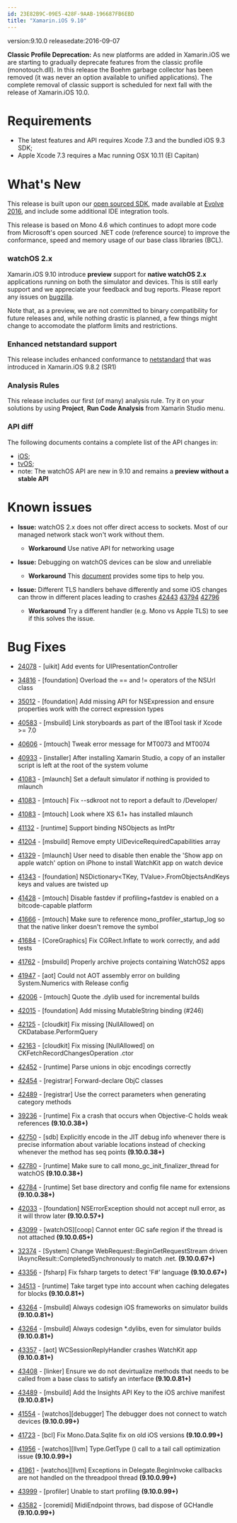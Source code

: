 ```yaml
---
id: 23E82B9C-09E5-428F-9AAB-196687FB6EBD
title: "Xamarin.iOS 9.10"
---
```


version:9.10.0
releasedate:2016-09-07

<div class="note">
	<b>Classic Profile Deprecation:</b>
	As new platforms are added in Xamarin.iOS we are starting to gradually deprecate features from the classic profile (monotouch.dll).
	In this release the Boehm garbage collector has been removed (it was never an option available to unified applications).
	The complete removal of classic support is scheduled for next fall with the release of Xamarin.iOS 10.0.
</div>

Requirements
============

- The latest features and API requires Xcode 7.3 and the bundled iOS 9.3 SDK;
- Apple Xcode 7.3 requires a Mac running OSX 10.11 (El Capitan)

What's New
==========

This release is built upon our [open sourced SDK](https://github.com/xamarin/xamarin-macios),
made available at [Evolve 2016](https://evolve.xamarin.com), and include some additional
IDE integration tools.

This release is based on Mono 4.6 which continues to adopt more code from 
Microsoft's open sourced .NET code (reference source) to improve the conformance,
speed and memory usage of our base class libraries (BCL).

### watchOS 2.x

Xamarin.iOS 9.10 introduce **preview** support for **native watchOS 2.x** applications running on both the simulator and devices. This is still early support and we appreciate your feedback and bug reports. Please report any issues on [bugzilla](https://bugzilla.xamarin.com/).

Note that, as a preview, we are not committed to binary compatibility for future releases and, while nothing drastic is planned, a few things might change to accomodate the platform limits and restrictions.

### Enhanced netstandard support

This release includes enhanced conformance to [netstandard](https://github.com/dotnet/corefx/blob/master/Documentation/architecture/net-platform-standard.md#list-of-net-corefx-apis-and-their-associated-net-platform-standard-version) that was introduced in Xamarin.iOS 9.8.2 (SR1)

### Analysis Rules

This release includes our first (of many) analysis rule. Try it on your solutions by using **Project**, **Run Code Analysis** from Xamarin Studio menu.

### API diff

The following documents contains a complete list of the API changes in:

* [iOS](/releases/ios/api_changes/ios_9.8.0_to_9.10.0);
* [tvOS](/releases/ios/api_changes/tvos_9.8.0_to_9.10.0);
* note: The watchOS API are new in 9.10 and remains a **preview without a stable API**


Known issues
============

* **Issue:** watchOS 2.x does not offer direct access to sockets. Most of our managed network stack won't work without them.
	* **Workaround** Use native API for networking usage

* **Issue:** Debugging on watchOS devices can be slow and unreliable
	* **Workaround** This [document](https://github.com/xamarin/xamarin-macios/wiki/Debugging-on-watchOS-device) provides some tips to help you.
	
* **Issue:** Different TLS handlers behave differently and some iOS changes can throw in different places leading to crashes [42443](https://bugzilla.xamarin.com/show_bug.cgi?id=42443) [43794](https://bugzilla.xamarin.com/show_bug.cgi?id=43794) [42796](https://bugzilla.xamarin.com/show_bug.cgi?id=42796)
	* **Workaround** Try a different handler (e.g. Mono vs Apple TLS) to see if this solves the issue.

Bug Fixes
=========

* [24078](https://bugzilla.xamarin.com/show_bug.cgi?id=24078) - [uikit] Add events for UIPresentationController
* [34816](https://bugzilla.xamarin.com/show_bug.cgi?id=34816) - [foundation] Overload the == and != operators of the NSUrl class
* [35012](https://bugzilla.xamarin.com/show_bug.cgi?id=35012) - [foundation] Add missing API for NSExpression and ensure properties work with the correct expression types
* [40583](https://bugzilla.xamarin.com/show_bug.cgi?id=40583) - [msbuild] Link storyboards as part of the IBTool task if Xcode >= 7.0
* [40606](https://bugzilla.xamarin.com/show_bug.cgi?id=40606) - [mtouch] Tweak error message for MT0073 and MT0074
* [40933](https://bugzilla.xamarin.com/show_bug.cgi?id=40933) - [installer] After installing Xamarin Studio, a copy of an installer script is left at the root of the system volume
* [41083](https://bugzilla.xamarin.com/show_bug.cgi?id=41083) - [mlaunch] Set a default simulator if nothing is provided to mlaunch
* [41083](https://bugzilla.xamarin.com/show_bug.cgi?id=41083) - [mtouch] Fix --sdkroot not to report a default to /Developer/
* [41083](https://bugzilla.xamarin.com/show_bug.cgi?id=41083) - [mtouch] Look where XS 6.1+ has installed mlaunch
* [41132](https://bugzilla.xamarin.com/show_bug.cgi?id=41132) - [runtime] Support binding NSObjects as IntPtr
* [41204](https://bugzilla.xamarin.com/show_bug.cgi?id=41204) - [msbuild] Remove empty UIDeviceRequiredCapabilities array
* [41329](https://bugzilla.xamarin.com/show_bug.cgi?id=41329) - [mlaunch] User need to disable then enable the 'Show app on apple watch' option on iPhone to install WatchKit app on watch device
* [41343](https://bugzilla.xamarin.com/show_bug.cgi?id=41343) - [foundation] NSDictionary<TKey, TValue>.FromObjectsAndKeys keys and values are twisted up 
* [41428](https://bugzilla.xamarin.com/show_bug.cgi?id=41428) - [mtouch] Disable fastdev if profiling+fastdev is enabled on a bitcode-capable platform
* [41666](https://bugzilla.xamarin.com/show_bug.cgi?id=41666) - [mtouch] Make sure to reference mono_profiler_startup_log so that the native linker doesn't remove the symbol
* [41684](https://bugzilla.xamarin.com/show_bug.cgi?id=41684) - [CoreGraphics] Fix CGRect.Inflate to work correctly, and add tests
* [41762](https://bugzilla.xamarin.com/show_bug.cgi?id=41762) - [msbuild] Properly archive projects containing WatchOS2 apps
* [41947](https://bugzilla.xamarin.com/show_bug.cgi?id=41947) - [aot] Could not AOT assembly error on building System.Numerics with Release config
* [42006](https://bugzilla.xamarin.com/show_bug.cgi?id=42006) - [mtouch] Quote the .dylib used for incremental builds
* [42015](https://bugzilla.xamarin.com/show_bug.cgi?id=42015) - [foundation] Add missing MutableString binding (#246)
* [42125](https://bugzilla.xamarin.com/show_bug.cgi?id=42125) - [cloudkit] Fix missing [NullAllowed] on CKDatabase.PerformQuery
* [42163](https://bugzilla.xamarin.com/show_bug.cgi?id=42163) - [cloudkit] Fix missing [NullAllowed] on CKFetchRecordChangesOperation .ctor
* [42452](https://bugzilla.xamarin.com/show_bug.cgi?id=42452) - [runtime] Parse unions in objc encodings correctly
* [42454](https://bugzilla.xamarin.com/show_bug.cgi?id=42454) - [registrar] Forward-declare ObjC classes
* [42489](https://bugzilla.xamarin.com/show_bug.cgi?id=42489) - [registrar] Use the correct parameters when generating category methods

* [39236](https://bugzilla.xamarin.com/show_bug.cgi?id=39236) - [runtime] Fix a crash that occurs when Objective-C holds weak references **(9.10.0.38+)**
* [42750](https://bugzilla.xamarin.com/show_bug.cgi?id=42750) - [sdb] Explicitly encode in the JIT debug info whenever there is precise information about variable locations instead of checking whenever the method has seq points **(9.10.0.38+)**
* [42780](https://bugzilla.xamarin.com/show_bug.cgi?id=42780) - [runtime] Make sure to call mono_gc_init_finalizer_thread for watchOS **(9.10.0.38+)**
* [42784](https://bugzilla.xamarin.com/show_bug.cgi?id=42784) - [runtime] Set base directory and config file name for extensions **(9.10.0.38+)**

* [42033](https://bugzilla.xamarin.com/show_bug.cgi?id=42033) - [foundation] NSErrorException should not accept null error, as it will throw later  **(9.10.0.57+)**

* [43099](https://bugzilla.xamarin.com/show_bug.cgi?id=43099) - [watchOS][coop] Cannot enter GC safe region if the thread is not attached **(9.10.0.65+)**

* [32374](https://bugzilla.xamarin.com/show_bug.cgi?id=32374) - [System] Change WebRequest::BeginGetRequestStream driven IAsyncResult::CompletedSynchronously to match .net. **(9.10.0.67+)**
* [43356](https://bugzilla.xamarin.com/show_bug.cgi?id=43099) - [fsharp] Fix fsharp targets to detect 'F#' language **(9.10.0.67+)**

* [34513](https://bugzilla.xamarin.com/show_bug.cgi?id=34513) - [runtime] Take target type into account when caching delegates for blocks **(9.10.0.81+)**
* [43264](https://bugzilla.xamarin.com/show_bug.cgi?id=43264) - [msbuild] Always codesign iOS frameworks on simulator builds **(9.10.0.81+)**
* [43264](https://bugzilla.xamarin.com/show_bug.cgi?id=43264) - [msbuild] Always codesign *.dylibs, even for simulator builds **(9.10.0.81+)**
* [43357](https://bugzilla.xamarin.com/show_bug.cgi?id=43357) - [aot] WCSessionReplyHandler crashes WatchKit app **(9.10.0.81+)**
* [43408](https://bugzilla.xamarin.com/show_bug.cgi?id=43408) - [linker] Ensure we do not devirtualize methods that needs to be called from a base class to satisfy an interface **(9.10.0.81+)**
* [43489](https://bugzilla.xamarin.com/show_bug.cgi?id=43489) - [msbuild] Add the Insights API Key to the iOS archive manifest **(9.10.0.81+)**

* [41554](https://bugzilla.xamarin.com/show_bug.cgi?id=41554) - [watchos][debugger] The debugger does not connect to watch devices **(9.10.0.99+)**
* [41723](https://bugzilla.xamarin.com/show_bug.cgi?id=41723) - [bcl] Fix Mono.Data.Sqlite fix on old iOS versions **(9.10.0.99+)**
* [41956](https://bugzilla.xamarin.com/show_bug.cgi?id=41556) - [watchos][llvm] Type.GetType () call to a tail call optimization issue **(9.10.0.99+)**
* [41961](https://bugzilla.xamarin.com/show_bug.cgi?id=41961) - [watchos][llvm] Exceptions in Delegate.BeginInvoke callbacks are not handled on the threadpool thread **(9.10.0.99+)**
* [43999](https://bugzilla.xamarin.com/show_bug.cgi?id=43999) - [profiler] Unable to start profiling **(9.10.0.99+)**
* [43582](https://bugzilla.xamarin.com/show_bug.cgi?id=43582) - [coremidi] MidiEndpoint throws, bad dispose of GCHandle **(9.10.0.99+)**

